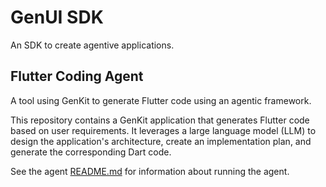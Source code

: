 # GenUI SDK

An SDK to create agentive applications.

## Flutter Coding Agent

A tool using GenKit to generate Flutter code using an agentic framework.

This repository contains a GenKit application that generates Flutter code based
on user requirements. It leverages a large language model (LLM) to design the
application's architecture, create an implementation plan, and generate the
corresponding Dart code.

See the agent [README.md](./agent/README.md) for information about running the
agent.
